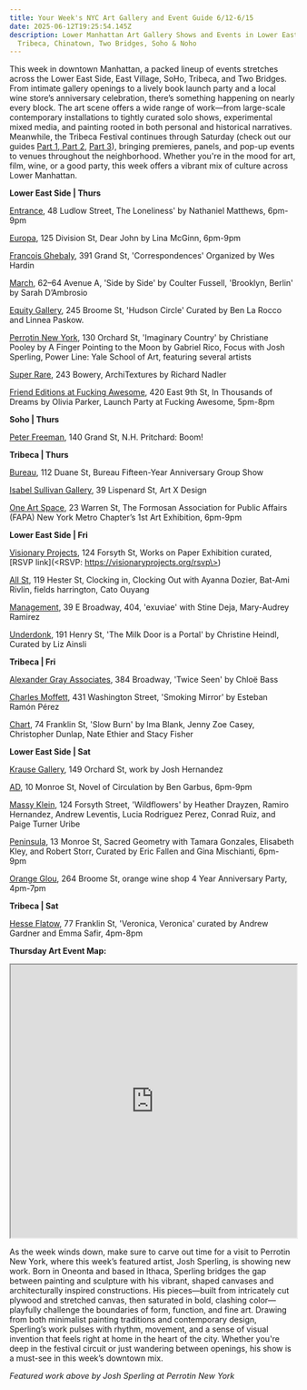 ```yaml
---
title: Your Week's NYC Art Gallery and Event Guide 6/12-6/15
date: 2025-06-12T19:25:54.145Z
description: Lower Manhattan Art Gallery Shows and Events in Lower East Side,
  Tribeca, Chinatown, Two Bridges, Soho & Noho
---
```

This week in downtown Manhattan, a packed lineup of events stretches across the Lower East Side, East Village, SoHo, Tribeca, and Two Bridges. From intimate gallery openings to a lively book launch party and a local wine store’s anniversary celebration, there’s something happening on nearly every block. The art scene offers a wide range of work—from large-scale contemporary installations to tightly curated solo shows, experimental mixed media, and painting rooted in both personal and historical narratives. Meanwhile, the Tribeca Festival continues through Saturday (check out our guides [Part 1](https://14thbelow.com/posts/2025-06-06-your-1-minute-guide-to-tribeca-festival-part-1-10-nyc-related-narrative-feature-films/),[ Part 2](https://14thbelow.com/posts/2025-06-06-your-1-minute-guide-to-tribeca-festival-part-2-5-nyc-related-documentaries/), [Part 3](https://14thbelow.com/posts/2025-06-06-your-1-minute-guide-to-tribeca-festival-part-3-11-high-profile-feature-films/)), bringing premieres, panels, and pop-up events to venues throughout the neighborhood. Whether you're in the mood for art, film, wine, or a good party, this week offers a vibrant mix of culture across Lower Manhattan.

**L﻿ower East Side | Thurs**

[Entrance](https://www.instagram.com/entrance.nyc/), 48 Ludlow Street, The Loneliness' by Nathaniel Matthews, 6pm-9pm

[Europa](https://www.europa.nyc/), 125 Division St, Dear John by Lina McGinn, 6pm-9pm

[Francois Ghebaly](https://ghebaly.com/exhibitions/correspondences-new-york/), 391 Grand St, 'Correspondences' Organized by Wes Hardin

[March](https://www.marchgallery.org/exhibitions/), 62–64 Avenue A, 'Side by Side' by Coulter Fussell, 'Brooklyn, Berlin' by Sarah D’Ambrosio

[E﻿quity Gallery](https://www.nyartistsequity.org/all-events/hudson-circle), 245 Broome St, 'Hudson Circle' Curated by Ben La Rocco and Linnea Paskow.

[Perrotin New York](https://www.perrotin.com/), 130 Orchard St, 'Imaginary Country' by Christiane Pooley by A Finger Pointing to the Moon by Gabriel Rico, Focus with Josh Sperling, Power Line: Yale School of Art, featuring several artists

[Super Rare](https://superrare.com/exhibitions/richard-nadler-architextures), 243 Bowery, ArchiTextures by Richard Nadler[](https://www.instagram.com/friendeditions)

[Friend Editions at Fucking Awesome](https://www.instagram.com/friendeditions), 420 East 9th St, In Thousands of Dreams by Olivia Parker, Launch Party at Fucking Awesome, 5pm-8pm

**S﻿oho | Thurs**

[Peter Freeman](https://www.peterfreemaninc.com/exhibitions/n-h-pritchard-boom), 140 Grand St, N.H. Pritchard: Boom!

**Tribeca | Thurs**

[Bureau](https://bureau-inc.com/), 112 Duane St, Bureau Fifteen-Year Anniversary Group Show

[Isabel Sullivan Gallery](https://is.gallery/), 39 Lispenard St, Art X Design

[One Art Space](https://oneartspace.com/the-formosan-association-for-public-affairs-fapa-june-10-22-2025/), 23 Warren St, The Formosan Association for Public Affairs (FAPA) New York Metro Chapter’s 1st Art Exhibition, 6pm-9pm

**L﻿ower East Side | Fri**

[Visionary Projects](https://visionaryprojects.org/), 124 Forsyth St, Works on Paper Exhibition curated, [RSVP link](<RSVP: https://visionaryprojects.org/rsvp\>)

[All St](https://allstnyc.com/), 119 Hester St, Clocking in, Clocking Out with Ayanna Dozier, Bat-Ami Rivlin, fields harrington, Cato Ouyang

[Management](https://management.nyc/), 39 E Broadway, 404, 'exuviae' with Stine Deja, Mary-Audrey Ramirez

[Underdonk](https://www.underdonk.com/exhibitions/christineheindl), 191 Henry St, 'The Milk Door is a Portal' by Christine Heindl, Curated by Liz Ainsli

**Tribeca | Fri**

[Alexander Gray Associates](https://www.alexandergray.com/), 384 Broadway, 'Twice Seen' by Chloë Bass

[Charles Moffett](https://charlesmoffett.com/exhibitions/97-esteban-ramon-perez-smoking-mirror/), 431 Washington Street, 'Smoking Mirror' by Esteban Ramón Pérez

[C﻿hart](https://chart-gallery.com/exhibitions/72-slow-burn-palma-blank-jenny-zoe-casey-christopher-dunlap-nate/), 74 Franklin St, 'Slow Burn' by lma Blank, Jenny Zoe Casey, Christopher Dunlap, Nate Ethier and Stacy Fisher

**L﻿ower East Side | Sat**

[Krause Gallery](https://www.krausegallery.com/), 149 Orchard St, work by Josh Hernandez

[A﻿D](https://www.instagram.com/ad.nyc), 10 Monroe St, Novel of Circulation by Ben Garbus, 6pm-9pm

[Massy Klein](https://www.masseyklein.com/exhibitions/82-wildflowers/), 124 Forsyth Street, 'Wildflowers' by Heather Drayzen, Ramiro Hernandez, Andrew Leventis, Lucia Rodriguez Perez, Conrad Ruiz, and Paige Turner Uribe

[Peninsula](https://www.peninsulaartspace.com/), 13 Monroe St, Sacred Geometry with Tamara Gonzales, Elisabeth Kley, and Robert Storr, Curated by Eric Fallen and Gina Mischianti, 6pm-9pm

[Orange Glou](https://www.orangeglou.com/), 264 Broome St, orange wine shop 4 Year Anniversary Party, 4pm-7pm

**Tribeca | Sat**

[Hesse Flatow](https://hesseflatow.com/exhibitions/138/overview/), 77 Franklin St, 'Veronica, Veronica' curated by Andrew Gardner and Emma Safir, 4pm-8pm

**Thursday ﻿Art Event Map:**

<iframe src="https://www.google.com/maps/d/u/1/embed?mid=1T-WbgsyDyuICKmLiVxHD0kQ8sqK9LO4&ehbc=2E312F" width="100%" height="480"></iframe>

As the week winds down, make sure to carve out time for a visit to Perrotin New York, where this week’s featured artist, Josh Sperling, is showing new work. Born in Oneonta and based in Ithaca, Sperling bridges the gap between painting and sculpture with his vibrant, shaped canvases and architecturally inspired constructions. His pieces—built from intricately cut plywood and stretched canvas, then saturated in bold, clashing color—playfully challenge the boundaries of form, function, and fine art. Drawing from both minimalist painting traditions and contemporary design, Sperling’s work pulses with rhythm, movement, and a sense of visual invention that feels right at home in the heart of the city. Whether you're deep in the festival circuit or just wandering between openings, his show is a must-see in this week’s downtown mix.

*F﻿eatured work above by Josh Sperling at Perrotin New York*